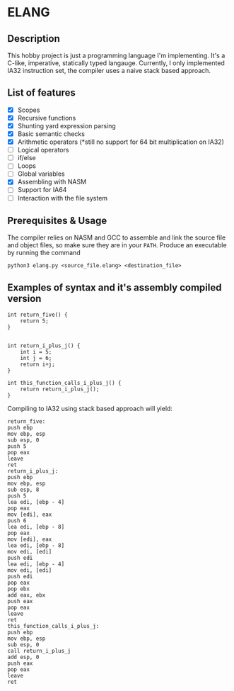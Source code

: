 # ELANG
## Description
This hobby project is just a programming language I'm implementing. It's a C-like, imperative, statically typed langauge.
Currently, I only implemented IA32 instruction set, the compiler uses a naive stack based approach.
## List of features
- [x] Scopes
- [x] Recursive functions
- [x] Shunting yard expression parsing
- [x] Basic semantic checks
- [x] Arithmetic operators (*still no support for 64 bit multiplication on IA32)
- [ ] Logical operators
- [ ] if/else
- [ ] Loops
- [ ] Global variables
- [x] Assembling with NASM
- [ ] Support for IA64
- [ ] Interaction with the file system
## Prerequisites & Usage
The compiler relies on NASM and GCC to assemble and link the source file and object files, so make sure they are in your ```PATH```.
Produce an executable by running the command
```
python3 elang.py <source_file.elang> <destination_file>
```

## Examples of syntax and it's assembly compiled version
```
int return_five() {
    return 5;
}


int return_i_plus_j() {
    int i = 5;
    int j = 6;
    return i+j;
}

int this_function_calls_i_plus_j() {
    return return_i_plus_j();
}
```
Compiling to IA32 using stack based approach will yield:
```
return_five:
push ebp
mov ebp, esp
sub esp, 0
push 5
pop eax
leave
ret
return_i_plus_j:
push ebp
mov ebp, esp
sub esp, 8
push 5
lea edi, [ebp - 4]
pop eax
mov [edi], eax
push 6
lea edi, [ebp - 8]
pop eax
mov [edi], eax
lea edi, [ebp - 8]
mov edi, [edi]
push edi
lea edi, [ebp - 4]
mov edi, [edi]
push edi
pop eax
pop ebx
add eax, ebx
push eax
pop eax
leave
ret
this_function_calls_i_plus_j:
push ebp
mov ebp, esp
sub esp, 0
call return_i_plus_j
add esp, 0
push eax
pop eax
leave
ret
```
